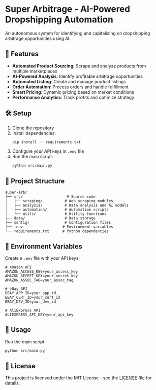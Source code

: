 # Super Arbitrage - AI-Powered Dropshipping Automation

An autonomous system for identifying and capitalizing on dropshipping arbitrage opportunities using AI.

## 🚀 Features

- **Automated Product Sourcing**: Scrape and analyze products from multiple marketplaces
- **AI-Powered Analysis**: Identify profitable arbitrage opportunities
- **Automated Listing**: Create and manage product listings
- **Order Automation**: Process orders and handle fulfillment
- **Smart Pricing**: Dynamic pricing based on market conditions
- **Performance Analytics**: Track profits and optimize strategy

## 🛠️ Setup

1. Clone the repository
2. Install dependencies:
   ```bash
   pip install -r requirements.txt
   ```
3. Configure your API keys in `.env` file
4. Run the main script:
   ```bash
   python src/main.py
   ```

## 📂 Project Structure

```
super-arb/
├── src/                    # Source code
│   ├── scraping/          # Web scraping modules
│   ├── analysis/          # Data analysis and AI models
│   ├── automation/        # Automation scripts
│   └── utils/             # Utility functions
├── data/                  # Data storage
├── config/                # Configuration files
├── .env                  # Environment variables
└── requirements.txt      # Python dependencies
```

## 🔑 Environment Variables

Create a `.env` file with your API keys:

```
# Amazon API
AMAZON_ACCESS_KEY=your_access_key
AMAZON_SECRET_KEY=your_secret_key
AMAZON_ASSOC_TAG=your_assoc_tag

# eBay API
EBAY_APP_ID=your_app_id
EBAY_CERT_ID=your_cert_id
EBAY_DEV_ID=your_dev_id

# AliExpress API
ALIEXPRESS_API_KEY=your_api_key
```

## 🤖 Usage

Run the main script:

```bash
python src/main.py
```

## 📝 License

This project is licensed under the MIT License - see the [LICENSE](LICENSE) file for details.

